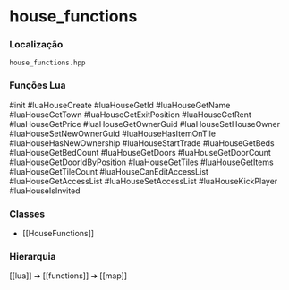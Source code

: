 # house_functions

### Localização
`house_functions.hpp`

### Funções Lua
#init
#luaHouseCreate
#luaHouseGetId
#luaHouseGetName
#luaHouseGetTown
#luaHouseGetExitPosition
#luaHouseGetRent
#luaHouseGetPrice
#luaHouseGetOwnerGuid
#luaHouseSetHouseOwner
#luaHouseSetNewOwnerGuid
#luaHouseHasItemOnTile
#luaHouseHasNewOwnership
#luaHouseStartTrade
#luaHouseGetBeds
#luaHouseGetBedCount
#luaHouseGetDoors
#luaHouseGetDoorCount
#luaHouseGetDoorIdByPosition
#luaHouseGetTiles
#luaHouseGetItems
#luaHouseGetTileCount
#luaHouseCanEditAccessList
#luaHouseGetAccessList
#luaHouseSetAccessList
#luaHouseKickPlayer
#luaHouseIsInvited

### Classes
- [[HouseFunctions]]

### Hierarquia
[[lua]] ➔ [[functions]] ➔ [[map]]
